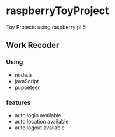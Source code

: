 # raspberryToyProject
Toy Projects using raspberry pi 5

## Work Recoder
### Using
* node.js
* javaScript
* puppeteer

### features
* auto login available
* auto location available
* auto logout available
